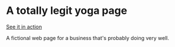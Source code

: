 # A totally legit yoga page

[See it in action](https://tayakinotenshi.github.io/5-yoga/)

A fictional web page for a business that's probably doing very well.